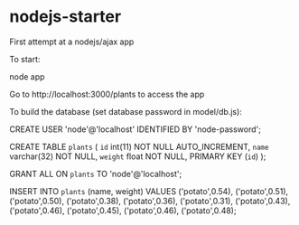 nodejs-starter
==============

First attempt at a nodejs/ajax app


To start:

node app


Go to http://localhost:3000/plants to access the app


To build the database (set database password in model/db.js):

CREATE USER 'node'@'localhost' IDENTIFIED BY 'node-password';

CREATE TABLE `plants` (
  `id` int(11) NOT NULL AUTO_INCREMENT,
  `name` varchar(32) NOT NULL,
  `weight` float NOT NULL,
  PRIMARY KEY (`id`)
);

GRANT ALL ON `plants` TO 'node'@'localhost';

INSERT INTO `plants` (name, weight) VALUES
  ('potato',0.54),
  ('potato',0.51),
  ('potato',0.50),
  ('potato',0.38),
  ('potato',0.36),
  ('potato',0.31),
  ('potato',0.43),
  ('potato',0.46),
  ('potato',0.45),
  ('potato',0.46),
  ('potato',0.48);
